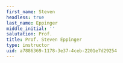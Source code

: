 ```yaml
---
first_name: Steven
headless: true
last_name: Eppinger
middle_initial: ''
salutation: Prof.
title: Prof. Steven Eppinger
type: instructor
uid: a7886369-1178-3e37-4ceb-2201e7d29254
---
```

